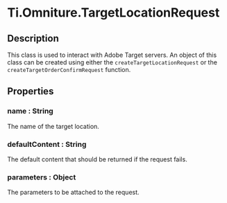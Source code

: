 # Ti.Omniture.TargetLocationRequest

## Description

This class is used to interact with Adobe Target servers. An object of this
class can be created using either the `createTargetLocationRequest` or the
`createTargetOrderConfirmRequest` function.

## Properties

### name : String

The name of the target location.

### defaultContent : String

The default content that should be returned if the request fails.

### parameters : Object

The parameters to be attached to the request.